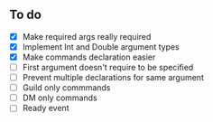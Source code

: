 ## To do

- [x] Make required args really required
- [x] Implement Int and Double argument types
- [x] Make commands declaration easier
- [ ] First argument doesn't require to be specified
- [ ] Prevent multiple declarations for same argument
- [ ] Guild only commmands
- [ ] DM only commands
- [ ] Ready event
